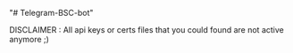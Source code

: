 "# Telegram-BSC-bot" 

DISCLAIMER : All api keys or certs files that you could found are not active anymore ;)